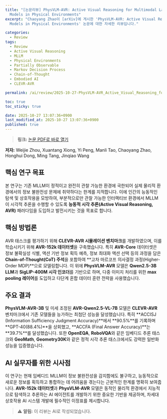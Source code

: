 ```yaml
---
title: "[논문리뷰] PhysVLM-AVR: Active Visual Reasoning for Multimodal Large Language
  Models in Physical Environments"
excerpt: "Chaoyang Zhao이 [arXiv]에 게시한 'PhysVLM-AVR: Active Visual Reasoning for Multimodal Large Language
  Models in Physical Environments' 논문에 대한 자세한 리뷰입니다."

categories:
  - Review
tags:
  - Review
  - Active Visual Reasoning
  - MLLM
  - Physical Environments
  - Partially Observable
  - Markov Decision Process
  - Chain-of-Thought
  - Embodied AI
  - CLEVR-AVR

permalink: /ai/review/2025-10-27-PhysVLM-AVR_Active_Visual_Reasoning_for_Multimodal_Large_Language_Models_in_Physical_Environments/

toc: true
toc_sticky: true

date: 2025-10-27 13:07:36+0900
last_modified_at: 2025-10-27 13:07:36+0900
published: true
---
```

> **링크:** [논문 PDF로 바로 열기](https://arxiv.org/abs/2510.21111)

**저자:** Weijie Zhou, Xuantang Xiong, Yi Peng, Manli Tao, Chaoyang Zhao, Honghui Dong, Ming Tang, Jinqiao Wang



## 핵심 연구 목표
본 연구는 기존 MLLM이 정적이고 완전히 관찰 가능한 환경에 국한되어 실제 물리적 환경에서의 정보 불완전성 문제에 취약하다는 한계를 지적합니다. 이에 인간의 능동적인 탐색 및 상호작용을 모방하여, 부분적으로만 관찰 가능한 인터랙티브 환경에서 MLLM이 시각적 추론을 수행할 수 있도록 **능동적 시각 추론(Active Visual Reasoning, AVR)** 패러다임을 도입하고 발전시키는 것을 목표로 합니다.

## 핵심 방법론
AVR 태스크를 평가하기 위해 **CLEVR-AVR 시뮬레이션 벤치마크**를 개발하였으며, 이를 학습시키기 위해 **AVR-152k 데이터셋**을 구축했습니다. 특히 **AVR-Core** 데이터셋은 정보 불확실성 식별, 액션 기반 정보 획득 예측, 정보 최대화 액션 선택 등의 과정을 담은 **Chain-of-Thought(CoT) 주석**을 포함하여 **고차 마르코프 의사결정 과정(Higher-Order MDP)**으로 모델링합니다. 이 위에 **PhysVLM-AVR** 모델은 **Qwen2.5-3B LLM**과 **SigLIP-400M 시각 인코더**를 기반으로 하며, 다중 이미지 처리를 위한 **max pooling 레이어**를 도입하고 다단계 혼합 데이터 훈련 전략을 사용했습니다.

## 주요 결과
**PhysVLM-AVR-3B** 및 미세 조정된 **AVR-Qwen2.5-VL-7B** 모델은 **CLEVR-AVR** 벤치마크에서 기존 모델들을 능가하는 최첨단 성능을 달성했습니다. 특히 **ACCISJ (Information Sufficiency Judgment Accuracy)**에서 **90.5%**를 기록하며 **GPT-40(88.4%)**을 상회했고, **ACCFA (Final Answer Accuracy)**는 **39.7%**를 달성했습니다. 또한 **OpenEQA**, **RoboVQA**와 같은 임베디드 추론 태스크와 **GeoMath**, **Geometry30K**와 같은 정적 시각 추론 태스크에서도 강력한 일반화 성능을 입증했습니다.

## AI 실무자를 위한 시사점
이 연구는 현재 임베디드 MLLM이 정보 불완전성을 감지함에도 불구하고, 능동적으로 새로운 정보를 획득하고 통합하는 데 어려움을 겪는다는 근본적인 한계를 명확히 보여줍니다. **AVR-152k 데이터셋**과 **PhysVLM-AVR** 모델은 동적인 물리적 환경에서 지능적으로 탐색하고 추론하는 AI 에이전트를 개발하기 위한 중요한 기반을 제공하며, 차세대 상호작용 AI 시스템 개발에 필수적인 이정표를 제시합니다.

> ⚠️ **알림:** 이 리뷰는 AI로 작성되었습니다.